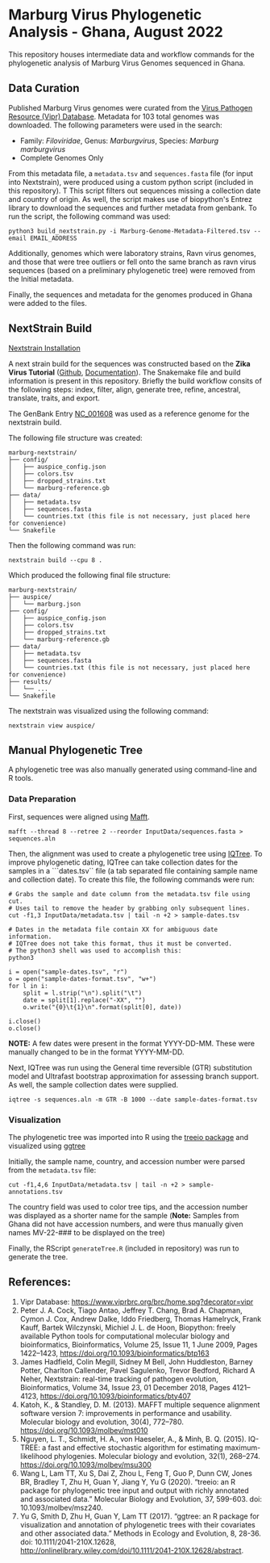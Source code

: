 # Marburg Virus Phylogenetic Analysis - Ghana, August 2022
This repository houses intermediate data and workflow commands for the phylogenetic analysis of Marburg Virus Genomes sequenced in Ghana.

## Data Curation
Published Marburg Virus genomes were curated from the [Virus Pathogen Resource (Vipr) Database](https://www.viprbrc.org/brc/home.spg?decorator=vipr). Metadata for 103 total genomes was downloaded. The following parameters were used in the search:
  - Family: *Filoviridae*, Genus: *Marburgvirus*, Species: *Marburg marburgvirus*
  - Complete Genomes Only
  
From this metadata file, a ```metadata.tsv``` and ```sequences.fasta``` file (for input into Nextstrain), were produced using a custom python script (included in this repository). T This script filters out sequences missing a collection date and country of origin. As well, the script makes use of biopython's Entrez library to download the sequences and further metadata from genbank. To run the script, the following command was used:
```
python3 build_nextstrain.py -i Marburg-Genome-Metadata-Filtered.tsv --email EMAIL_ADDRESS
```

Additionally, genomes which were laboratory strains, Ravn virus genomes, and those that were tree outliers or fell onto the same branch as ravn virus sequences (based on a preliminary phylogenetic tree) were removed from the Initial metadata.

Finally, the sequences and metadata for the genomes produced in Ghana were added to the files.

## NextStrain Build
[Nextstrain Installation](https://docs.nextstrain.org/en/latest/install.html)

A next strain build for the sequences was constructed based on the **Zika Virus Tutorial** ([Github](https://github.com/nextstrain/zika-tutorial), [Documentation](https://docs.nextstrain.org/en/latest/tutorials/creating-a-workflow.html)). The Snakemake file and build information is present in this repository. Briefly the build workflow consits of the following steps: index, filter, align, generate tree, refine, ancestral, translate, traits, and export.

The GenBank Entry [NC_001608](https://www.ncbi.nlm.nih.gov/nuccore/NC_001608) was used as a reference genome for the nextstrain build.

The following file structure was created:
```
marburg-nextstrain/
├── config/
│   ├── auspice_config.json
│   ├── colors.tsv
│   ├── dropped_strains.txt
│   └── marburg-reference.gb
├── data/
│   ├── metadata.tsv
│   ├── sequences.fasta
│   └── countries.txt (this file is not necessary, just placed here for convenience)
└── Snakefile
```

Then the following command was run:
```
nextstrain build --cpu 8 .
```

Which produced the following final file structure:
```
marburg-nextstrain/
├── auspice/
│   └── marburg.json
├── config/
│   ├── auspice_config.json
│   ├── colors.tsv
│   ├── dropped_strains.txt
│   └── marburg-reference.gb
├── data/
│   ├── metadata.tsv
│   ├── sequences.fasta
│   └── countries.txt (this file is not necessary, just placed here for convenience)
├── results/
│   └── ...
└── Snakefile
```

The nextstrain was visualized using the following command:
```
nextstrain view auspice/
```

## Manual Phylogenetic Tree
A phylogenetic tree was also manually generated using command-line and R tools.
### Data Preparation
First, sequences were aligned using [Mafft](https://mafft.cbrc.jp/alignment/software/).
```
mafft --thread 8 --retree 2 --reorder InputData/sequences.fasta > sequences.aln
```

Then, the alignment was used to create a phylogenetic tree using [IQTree](http://www.iqtree.org/). To improve phylogenetic dating, IQTree can take collection dates for the samples in a ```dates.tsv`` file (a tab separated file containing sample name and collection date). To create this file, the following commands were run:
```
# Grabs the sample and date column from the metadata.tsv file using cut. 
# Uses tail to remove the header by grabbing only subsequent lines.
cut -f1,3 InputData/metadata.tsv | tail -n +2 > sample-dates.tsv

# Dates in the metadata file contain XX for ambiguous date information.
# IQTree does not take this format, thus it must be converted.
# The python3 shell was used to accomplish this:
python3

i = open("sample-dates.tsv", "r")
o = open("sample-dates-format.tsv", "w+")
for l in i:
    split = l.strip("\n").split("\t")
    date = split[1].replace("-XX", "")
    o.write("{0}\t{1}\n".format(split[0], date))

i.close()
o.close()
```
**NOTE:** A few dates were present in the format YYYY-DD-MM. These were manually changed to be in the format YYYY-MM-DD.

Next, IQTree was run using the General time reversible (GTR) substitution model and Ultrafast bootstrap approximation for assessing branch support. As well, the sample collection dates were supplied.
```
iqtree -s sequences.aln -m GTR -B 1000 --date sample-dates-format.tsv
```
### Visualization
The phylogenetic tree was imported into R using the [treeio package](10.18129/B9.bioc.treeio) and visualized using [ggtree](10.18129/B9.bioc.ggtree)

Initially, the sample name, country, and accession number were parsed from the ```metadata.tsv``` file:
```
cut -f1,4,6 InputData/metadata.tsv | tail -n +2 > sample-annotations.tsv
```

The country field was used to color tree tips, and the accession number was displayed as a shorter name for the sample (**Note:** Samples from Ghana did not have accession numbers, and were thus manually given names MV-22-### to be displayed on the tree)

Finally, the RScript ```generateTree.R``` (included in repository) was run to generate the tree.

## References:
1. Vipr Database: https://www.viprbrc.org/brc/home.spg?decorator=vipr
2. Peter J. A. Cock, Tiago Antao, Jeffrey T. Chang, Brad A. Chapman, Cymon J. Cox, Andrew Dalke, Iddo Friedberg, Thomas Hamelryck, Frank Kauff, Bartek Wilczynski, Michiel J. L. de Hoon, Biopython: freely available Python tools for computational molecular biology and bioinformatics, Bioinformatics, Volume 25, Issue 11, 1 June 2009, Pages 1422–1423, https://doi.org/10.1093/bioinformatics/btp163
3. James Hadfield, Colin Megill, Sidney M Bell, John Huddleston, Barney Potter, Charlton Callender, Pavel Sagulenko, Trevor Bedford, Richard A Neher, Nextstrain: real-time tracking of pathogen evolution, Bioinformatics, Volume 34, Issue 23, 01 December 2018, Pages 4121–4123, https://doi.org/10.1093/bioinformatics/bty407
4. Katoh, K., & Standley, D. M. (2013). MAFFT multiple sequence alignment software version 7: improvements in performance and usability. Molecular biology and evolution, 30(4), 772–780. https://doi.org/10.1093/molbev/mst010
5. Nguyen, L. T., Schmidt, H. A., von Haeseler, A., & Minh, B. Q. (2015). IQ-TREE: a fast and effective stochastic algorithm for estimating maximum-likelihood phylogenies. Molecular biology and evolution, 32(1), 268–274. https://doi.org/10.1093/molbev/msu300
6. Wang L, Lam TT, Xu S, Dai Z, Zhou L, Feng T, Guo P, Dunn CW, Jones BR, Bradley T, Zhu H, Guan Y, Jiang Y, Yu G (2020). “treeio: an R package for phylogenetic tree input and output with richly annotated and associated data.” Molecular Biology and Evolution, 37, 599-603. doi: 10.1093/molbev/msz240. 
7. Yu G, Smith D, Zhu H, Guan Y, Lam TT (2017). “ggtree: an R package for visualization and annotation of phylogenetic trees with their covariates and other associated data.” Methods in Ecology and Evolution, 8, 28-36. doi: 10.1111/2041-210X.12628, http://onlinelibrary.wiley.com/doi/10.1111/2041-210X.12628/abstract. 


